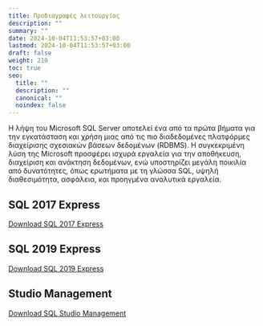 ```yaml
---
title: Προδιαγραφές λειτουργίας
description: ""
summary: ""
date: 2024-10-04T11:53:57+03:00
lastmod: 2024-10-04T11:53:57+03:00
draft: false
weight: 210
toc: true
seo:
  title: ""
  description: ""
  canonical: ""
  noindex: false
---
```


Η λήψη του Microsoft SQL Server αποτελεί ένα από τα πρώτα βήματα για την εγκατάσταση και χρήση μιας από τις πιο διαδεδομένες πλατφόρμες διαχείρισης σχεσιακών βάσεων δεδομένων (RDBMS). Η συγκεκριμένη λύση της Microsoft προσφέρει ισχυρά εργαλεία για την αποθήκευση, διαχείριση και ανάκτηση δεδομένων, ενώ υποστηρίζει μεγάλη ποικιλία από δυνατότητες, όπως ερωτήματα με τη γλώσσα SQL, υψηλή διαθεσιμότητα, ασφάλεια, και προηγμένα αναλυτικά εργαλεία.

## SQL 2017 Express

[Download SQL 2017 Express](https://www.microsoft.com/en-us/download/confirmation.aspx?id=55994/)

## SQL 2019 Express

[Download SQL 2019 Express](https://www.microsoft.com/en-us/download/details.aspx?id=101064/)

## Studio Management

[Download SQL Studio Management](https://aka.ms/ssmsfullsetup)

